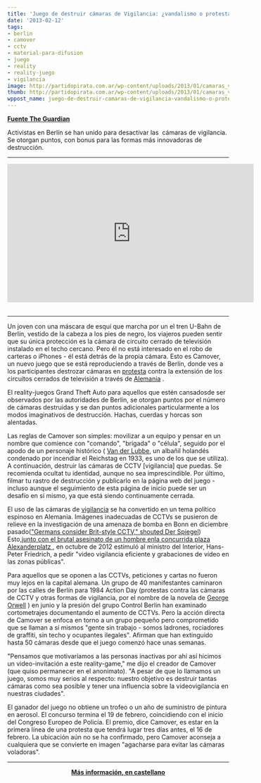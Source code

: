 ```yaml
---
title: 'Juego de destruir cámaras de Vigilancia: ¿vandalismo o protesta válida?'
date: '2013-02-12'
tags:
- berlin
- camover
- cctv
- material-para-difusion
- juego
- reality
- reality-juego
- vigilancia
image: http://partidopirata.com.ar/wp-content/uploads/2013/01/camaras_vigilancia.jpg
thumb: http://partidopirata.com.ar/wp-content/uploads/2013/01/camaras_vigilancia-150x150.jpg
wppost_name: juego-de-destruir-camaras-de-vigilancia-vandalismo-o-protesta-valida
---
```


<strong><a href="http://www.guardian.co.uk/theguardian/shortcuts/2013/jan/25/game-destroy-cctv-cameras-berlin" target="_blank">Fuente The Guardian</a></strong>

Activistas en Berlín se han unido para desactivar las  cámaras de vigilancia. Se otorgan puntos, con bonus para las formas más innovadoras de destrucción.

<hr />

<center>
<iframe src="http://www.youtube.com/embed/9GCsd2TJKjQ" height="315" width="560" allowfullscreen="" frameborder="0"></iframe></center>&nbsp;

<hr />

Un joven con una máscara de esquí que marcha por un el tren U-Bahn de Berlín, vestido de la cabeza a los pies de negro, los viajeros pueden sentir que su única protección es la cámara de circuito cerrado de televisión instalado en el techo cercano. Pero él no está interesado en el robo de carteras o iPhones - él está detrás de la propia cámara. Esto es Camover, un nuevo juego que se está reproduciendo a través de Berlín, donde ves a los participantes destrozar cámaras en <a title="More from guardian.co.uk on Protest" href="http://www.guardian.co.uk/world/protest">protesta</a> contra la extensión de los circuitos cerrados de televisión a través de <a title="More from guardian.co.uk on Germany" href="http://www.guardian.co.uk/world/germany">Alemania</a> .

El reality-juegos Grand Theft Auto para aquellos que estén cansados ​​de ser observados por las autoridades de Berlín, se otorgan puntos por el número de cámaras destruidas y se dan puntos adicionales particularmente a los modos imaginativos de destrucción. Hachas, cuerdas y horcas son alentadas.

Las reglas de Camover son simples: movilizar a un equipo y pensar en un nombre que comience con "comando", "brigada" o "célula", seguido por el apodo de un personaje histórico ( <a title="" href="http://www.guardian.co.uk/world/2008/jan/12/secondworldwar.germany">Van der Lubbe</a>, un albañil holandés condenado por incendiar el Reichstag en 1933, es uno de los que se utiliza). A continuación, destruir las cámaras de CCTV [vigilancia] que puedas. Se recomienda ocultat tu identidad, aunque no sea imprescindible. Por último, filmar tu rastro de destrucción y publicarlo en la página web del juego - incluso aunque el seguimiento de esta página de inicio puede ser un desafío en sí mismo, ya que está siendo continuamente cerrada.

El uso de las cámaras de <a title="More from guardian.co.uk on Surveillance" href="http://www.guardian.co.uk/world/surveillance">vigilancia</a> se ha convertido en un tema político espinoso en Alemania. Imágenes inadecuadas de CCTVs se pusieron de relieve en la investigación de una amenaza de bomba en Bonn en diciembre pasado(<a title="" href="http://www.spiegel.de/international/zeitgeist/bonn-bomb-triggers-calls-for-greater-use-of-cctv-surveillance-in-germany-a-873185.html">"Germans consider Brit-style CCTV," shouted Der Spiegel</a>) Esto,<a title="" href="http://www.thelocal.de/national/20121015-45563.html#.UQJvEnFy-00">junto con el brutal asesinato de un hombre enla concurrida plaza Alexanderplatz </a>, en octubre de 2012 estimuló al ministro del Interior, Hans-Peter Friedrich, a pedir "video vigilancia eficiente y grabaciones de vídeo en las zonas públicas".

Para aquellos que se oponen a las CCTVs, peticiones y cartas no fueron muy lejos en la capital alemana. Un grupo de 40 manifestantes caminaron por las calles de Berlín para 1984 Action Day (protestas contra las cámaras de CCTV y otras formas de vigilancia, por el nombre de la novela de <a title="" href="http://www.guardian.co.uk/books/2013/jan/24/george-orwell-written-about-today">George Orwell</a> ) en junio y la presión del grupo Control Berlin han examinado cortometrajes documentando el aumento de CCTVs. Pero la acción directa de Camover se enfoca en torno a un grupo pequeño pero comprometido que se llaman a sí mismos "gente sin trabajo - somos ladrones, rociadores de graffiti, sin techo y ocupantes ilegales". Afirman que han extinguido hasta 50 cámaras desde que el juego comenzó hace unas semanas.

"Pensamos que motivaríamos a las personas inactivas por ahí así hicimos un video-invitación a este reality-game," me dijo el creador de Camover (que quiso permanecer en el anonimato). "A pesar de que lo llamamos un juego, somos muy serios al respecto: nuestro objetivo es destruir tantas cámaras como sea posible y tener una influencia sobre la videovigilancia en nuestras ciudades".

El ganador del juego no obtiene un trofeo o un año de suministro de pintura en aerosol. El concurso termina el 19 de febrero, coincidiendo con el inicio del Congreso Europeo de Policía. El premio, dice Camover, es estar en la primera línea de una protesta que tendrá lugar tres días antes, el 16 de febrero. La ubicación aún no se ha confirmado, pero Camover aconseja a cualquiera que se convierte en imagen "agacharse para evitar las cámaras voladoras".

<hr />
<p style="text-align: center;"><strong><a href="http://vivalaanarquia.espivblogs.net/?cat=243727" target="_blank">Más información, en castellano</a></strong></p>
